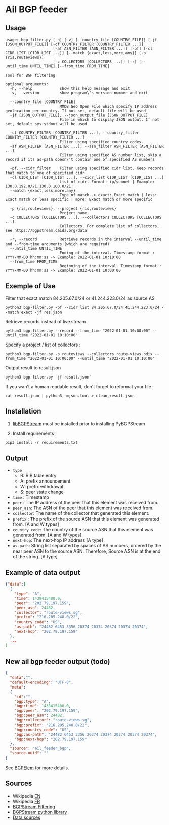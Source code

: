 # Ail BGP feeder

## Usage

~~~~shell
usage: bgp-filter.py [-h] [-v] [--country_file [COUNTRY_FILE]] [-jf [JSON_OUTPUT_FILE]] [-cf COUNTRY_FILTER [COUNTRY_FILTER ...]]
                     [-af ASN_FILTER [ASN_FILTER ...]] [-pf] [-cl CIDR_LIST [CIDR_LIST ...]] [--match {exact,less,more,any}] [-p {ris,routeviews}]
                     [-c COLLECTORS [COLLECTORS ...]] [-r] [--until_time UNTIL_TIME] [--from_time FROM_TIME]

Tool for BGP filtering

optional arguments:
  -h, --help            show this help message and exit
  -v, --version         show program\'s version number and exit

  --country_file [COUNTRY_FILE]
                        MMDB Geo Open File which specify IP address geolocation per country. If not set, default file will be used
  -jf [JSON_OUTPUT_FILE], --json_output_file [JSON_OUTPUT_FILE]
                        File in which to display JSON output. If not set, default sys.stdout will be used

  -cf COUNTRY_FILTER [COUNTRY_FILTER ...], --country_filter COUNTRY_FILTER [COUNTRY_FILTER ...]
                        Filter using specified country codes.
  -af ASN_FILTER [ASN_FILTER ...], --asn_filter ASN_FILTER [ASN_FILTER ...]
                        Filter using specified AS number list, skip a record if its as-path doesn\'t contain one of specified AS numbers

  -pf, --cidr_filter    Filter using specified cidr list. Keep records that match to one of specified cidr
  -cl CIDR_LIST [CIDR_LIST ...], --cidr_list CIDR_LIST [CIDR_LIST ...]
                        List of cidr. Format: ip/subnet | Example: 130.0.192.0/21,130.0.100.0/21
  --match {exact,less,more,any}
                        Type of match -> exact: Exact match | less: Exact match or less specific | more: Exact match or more specific

  -p {ris,routeviews}, --project {ris,routeviews}
                        Project name
  -c COLLECTORS [COLLECTORS ...], --collectors COLLECTORS [COLLECTORS ...]
                        Collectors. For complete list of collectors, see https://bgpstream.caida.org/data

  -r, --record          Retrieve records in the interval --until_time and --from-time arguments (which are required)
  --until_time UNTIL_TIME
                        Ending of the interval. Timestamp format : YYYY-MM-DD hh:mm:ss -> Example: 2022-01-01 10:10:00
  --from_time FROM_TIME
                        Beginning of the interval. Timestamp format : YYYY-MM-DD hh:mm:ss -> Example: 2022-01-01 10:00:00

~~~~

## Exemple of Use

Filter that exact match 84.205.67.0/24 or 41.244.223.0/24 as source AS

~~~shell
python3 bgp-filter.py -pf --cidr_list 84.205.67.0/24 41.244.223.0/24 --match exact -jf res.json
~~~

Retrieve records instead of live stream

~~~shell
python3 bgp-filter.py --record --from_time "2022-01-01 10:00:00" --until_time "2022-01-01 10:10:00"
~~~

Specify a project / list of collectors :

~~~shell
python3 bgp-filter.py -p routeviews --collectors route-views.bdix --from_time "2022-01-01 10:00:00" --until_time "2022-01-01 10:10:00"
~~~~

Output result to result.json

~~~shell
python3 bgp-filter.py -jf result.json`
~~~

If you wan't a human readable result, don't forget to reformat your file :

~~~shell
cat result.json | python3 -mjson.tool > clean_result.json
~~~

## Installation

1. [libBGPStream](https://bgpstream.caida.org/docs/install/bgpstream) must be installed prior to installing PyBGPStream

2. Install requirements

~~~shell
pip3 install -r requirements.txt
~~~

## Output

- `type`
  - R: RIB table entry
  - A: prefix announcement
  - W: prefix withdrawal
  - S: peer state change
- `time` : Timestamp
- `peer` : The IP address of the peer that this element was received from.
- `peer_asn`: The ASN of the peer that this element was received from.
- `collector`: The name of the collector that generated this element.
- `prefix` : The prefix of the source ASN that this element was generated from. [A and W types]
- `country_code`: The country of the source ASN that this element was generated from. [A and W types]
- `next-hop`: The next-hop IP address [A type]
- `as-path`: String list separated by spaces of AS numbers, ordered by the near peer ASN to the source ASN. Therefore, Source ASN is at the end of the string. [A type]

## Example of data output

~~~~json
{"data":[
  {
    "type": "A",
    "time": 1438415400.0,
    "peer": "202.79.197.159",
    "peer_asn": 24482,
    "collector": "route-views.sg",
    "prefix": "216.205.248.0/22",
    "country_code": "US",
    "as-path": "24482 6453 3356 20374 20374 20374 20374 20374",
    "next-hop": "202.79.197.159"
  },
  ...
]
~~~~

## New ail bgp feeder output (todo)

~~~~json
{
  "data":"",
  "default-encoding": "UTF-8",
  "meta":
  {
    "id":"",
    "bgp:type": "A",
    "bgp:time": 1438415400.0,
    "bgp:peer": "202.79.197.159",
    "bgp:peer_asn": 24482,
    "bgp:collector": "route-views.sg",
    "bgp:prefix": "216.205.248.0/22",
    "bgp:country_code": "US",
    "bgp:as-path": "24482 6453 3356 20374 20374 20374 20374 20374",
    "bgp:next-hop": "202.79.197.159"
  },
  "source": "ail_feeder_bgp",
  "source-uuid": ""
}
~~~~

See [BGPElem](https://bgpstream.caida.org/docs/api/pybgpstream/_pybgpstream.html#bgpelem) for more details.

## Sources

- Wikipedia [EN](https://en.wikipedia.org/wiki/Border_Gateway_Protocol)
- Wikipedia [FR](https://fr.wikipedia.org/wiki/Border_Gateway_Protocol)
- [BGPStream Filtering](<https://github.com/CAIDA/libbgpstream/blob/master/FILTERING>)
- [BGPStream python library](<https://bgpstream.caida.org/docs/api/pybgpstream>)
- [Data sources](<https://bgpstream.caida.org/data>)
